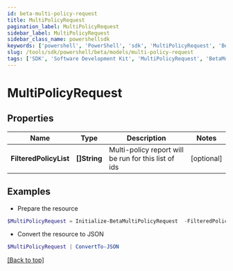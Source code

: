 ```yaml
---
id: beta-multi-policy-request
title: MultiPolicyRequest
pagination_label: MultiPolicyRequest
sidebar_label: MultiPolicyRequest
sidebar_class_name: powershellsdk
keywords: ['powershell', 'PowerShell', 'sdk', 'MultiPolicyRequest', 'BetaMultiPolicyRequest'] 
slug: /tools/sdk/powershell/beta/models/multi-policy-request
tags: ['SDK', 'Software Development Kit', 'MultiPolicyRequest', 'BetaMultiPolicyRequest']
---
```



# MultiPolicyRequest

## Properties

Name | Type | Description | Notes
------------ | ------------- | ------------- | -------------
**FilteredPolicyList** | **[]String** | Multi-policy report will be run for this list of ids | [optional] 

## Examples

- Prepare the resource
```powershell
$MultiPolicyRequest = Initialize-BetaMultiPolicyRequest  -FilteredPolicyList null
```

- Convert the resource to JSON
```powershell
$MultiPolicyRequest | ConvertTo-JSON
```


[[Back to top]](#) 

